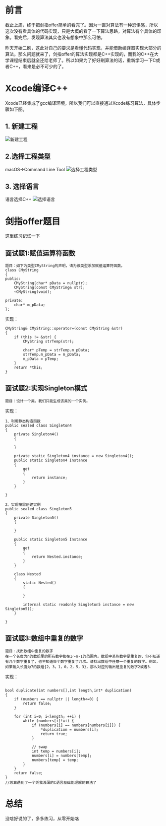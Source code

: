 # 前言
截止上周，终于把剑指offer简单的看完了。因为一直对算法有一种恐惧感，所以这次没有看具体的代码实现，只是大概的看了一下算法思路，对算法有个具体的印象。看完后，发现算法其实也没有想象中那么可怕。

昨天开始二刷，这此对自己的要求是看懂代码实现，并能借助编译器实现大部分的算法。那么问题就来了，剑指offer的算法实现都是C++实现的，而我的C++在大学课程结束后就全还给老师了。所以如果为了好好刷算法的话，重新学习一下C或者C++，看来是必不可少的了。

# Xcode编译C++
Xcode已经集成了gcc编译环境，所以我们可以直接通过Xcode练习算法，具体步骤如下图。
## 1. 新建工程
![新建工程](https://upload-images.jianshu.io/upload_images/14477290-df5560512598a7a9.png?imageMogr2/auto-orient/strip%7CimageView2/2/w/1240)
## 2.选择工程类型
macOS->Command Line Tool
![选择工程类型](https://upload-images.jianshu.io/upload_images/14477290-a0b60763baa41d44.png?imageMogr2/auto-orient/strip%7CimageView2/2/w/1240)
## 3. 选择语言
语言选择C++
![选择语言](https://upload-images.jianshu.io/upload_images/14477290-19f48cd7db601231.png?imageMogr2/auto-orient/strip%7CimageView2/2/w/1240)

# 剑指offer题目
这里练习记忆一下

## 面试题1:赋值运算符函数
```
题目：如下为类型CMyString的声明，请为该类型添加赋值运算符函数。
class CMyString
{
public:
    CMyString(char* pData = nullptr);
    CMyString(const CMyString& str);
    ~CMyString(void);
        
private:
    char* m_pData;
};
```
实现：
```
CMyString& CMyString::operator=(const CMyString &str)
{
    if (this != &str) {
        CMyString strTemp(str);
        
        char* pTemp = strTemp.m_pData;
        strTemp.m_pData = m_pData;
        m_pData = pTemp;
    }
    return *this;
}
```
## 面试题2:实现Singleton模式
```
题目：设计一个类，我们只能生成该类的一个实例。
```
实现：
```
1、利用静态构造函数 
public sealed class Singleton4
{
    private Singleton4()
    {
        
    }
    
    private static Singleton4 instance = new Singleton4();
    public static Singleton4 Instance
    {
        get
        {
            return instance;
        }
    }
    
}

2、实现按需创建实例
public sealed class Singleton5
{
    private Singleton5()
    {
        
    }
    
    public static Singleton5 Instance
    {
        get
        {
            return Nested.instance;
        }
    }
    
    class Nested
    {
        static Nested()
        {
            
        }
        
        internal static readonly Singleton5 instance = new Singleton5();
    }
    
}
```
## 面试题3:数组中重复的数字
```
题目：找出数组中重复的数字
在一个长度为n的数组里的所有数字都在1～n-1的范围内。数组中某些数字是重复的，但不知道有几个数字重复了，也不知道每个数字重复了几次。请找出数组中任意一个重复的数字。例如，如果输入长度为7的数组{2，3，1，0，2，5，3}，那么对应的输出是重复的数字2或者3.
```
实现：
```

bool duplicate(int numbers[],int length,int* duplication)
{
    if (numbers == nullptr || length<=0) {
        return false;
    }
    
    for (int i=0; i<length; ++i) {
        while (numbers[i]!=i) {
            if (numbers[i] == numbers[numbers[i]]) {
                *duplication = numbers[i];
                return true;
            }
            
            // swap
            int temp = numbers[i];
            numbers[i] = numbers[temp];
            numbers[temp] = temp;
        }
    }
    return false;
}
//总算遇到了一个凭我浅薄的C语言基础能理解的算法了
```

# 总结
没啥好说的了，多多练习，从零开始咯

